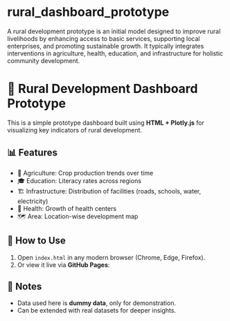 # rural_dashboard_prototype
A rural development prototype is an initial model designed to improve rural livelihoods by enhancing access to basic services, supporting local enterprises, and promoting sustainable growth. It typically integrates interventions in agriculture, health, education, and infrastructure for holistic community development.
# 🌱 Rural Development Dashboard Prototype

This is a simple prototype dashboard built using **HTML + Plotly.js** for visualizing key indicators of rural development.

## 📊 Features
- 🌾 Agriculture: Crop production trends over time  
- 🎓 Education: Literacy rates across regions  
- 🏗 Infrastructure: Distribution of facilities (roads, schools, water, electricity)  
- 🏥 Health: Growth of health centers  
- 🗺️ Area: Location-wise development map  

## 🚀 How to Use
1. Open `index.html` in any modern browser (Chrome, Edge, Firefox).  
2. Or view it live via **GitHub Pages**:  

## 📌 Notes
- Data used here is **dummy data**, only for demonstration.  
- Can be extended with real datasets for deeper insights.
